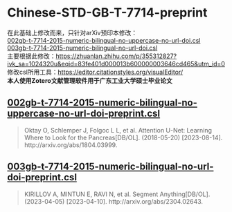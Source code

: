 # Chinese-STD-GB-T-7714-preprint
在此基础上修改而来，只针对arXiv预印本修改：  
[002gb-t-7714-2015-numeric-bilingual-no-uppercase-no-url-doi.csl](https://github.com/redleafnew/Chinese-STD-GB-T-7714-related-csl/blob/main/002gb-t-7714-2015-numeric-bilingual-no-uppercase-no-url-doi.csl)  
[003gb-t-7714-2015-numeric-bilingual-no-url-doi.csl](https://github.com/redleafnew/Chinese-STD-GB-T-7714-related-csl/blob/main/003gb-t-7714-2015-numeric-bilingual-no-url-doi.csl)  
主要根据此修改：https://zhuanlan.zhihu.com/p/355312827?ivk_sa=1024320u&eqid=83fe401d000013b600000003646cd465&utm_id=0  
修改csl所用工具：https://editor.citationstyles.org/visualEditor/  
**本人使用Zotero文献管理软件用于广东工业大学硕士毕业论文**  

## [002gb-t-7714-2015-numeric-bilingual-no-uppercase-no-url-doi-preprint.csl]  
<blockquote>
Oktay O, Schlemper J, Folgoc L L, et al. Attention U-Net: Learning Where to Look for the Pancreas[DB/OL]. (2018-05-20) [2023-08-14]. http://arxiv.org/abs/1804.03999.
</blockquote>

## [003gb-t-7714-2015-numeric-bilingual-no-url-doi-preprint.csl]  
<blockquote>
KIRILLOV A, MINTUN E, RAVI N, et al. Segment Anything[DB/OL]. (2023-04-05) [2023-04-10]. http://arxiv.org/abs/2304.02643.
</blockquote>


[002gb-t-7714-2015-numeric-bilingual-no-uppercase-no-url-doi-preprint.csl]: 002gb-t-7714-2015-numeric-bilingual-no-uppercase-no-url-doi-preprint.csl
[003gb-t-7714-2015-numeric-bilingual-no-url-doi-preprint.csl]: 003gb-t-7714-2015-numeric-bilingual-no-url-doi-preprint.csl
